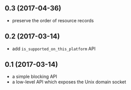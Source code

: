 ## 0.3 (2017-04-36)
- preserve the order of resource records

## 0.2 (2017-03-14)
- add `is_supported_on_this_platform` API

## 0.1 (2017-03-14)
- a simple blocking API
- a low-level API which exposes the Unix domain socket
